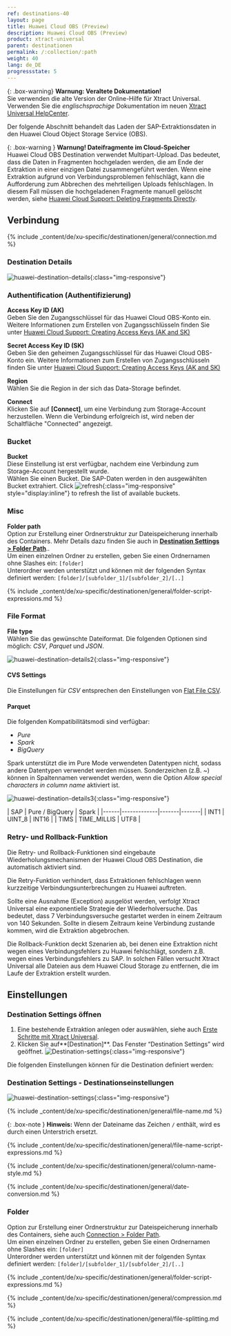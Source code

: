 ```yaml
---
ref: destinations-40
layout: page
title: Huawei Cloud OBS (Preview)
description: Huawei Cloud OBS (Preview)
product: xtract-universal
parent: destinationen
permalink: /:collection/:path
weight: 40
lang: de_DE
progressstate: 5
---
```


{: .box-warning}
**Warnung: Veraltete Dokumentation!** <br>
Sie verwenden die alte Version der Online-Hilfe für Xtract Universal.<br>
Verwenden Sie die *englischsprachige* Dokumentation im neuen [Xtract Universal HelpCenter](https://helpcenter.theobald-software.com/xtract-universal/documentation/introduction/).


Der folgende Abschnitt behandelt das Laden der SAP-Extraktionsdaten in den Huawei Cloud Object Storage Service (OBS).


{: .box-warning }
**Warnung! Dateifragmente im Cloud-Speicher**<br>
Huawei Cloud OBS Destination verwendet Multipart-Upload. Das bedeutet, dass die Daten in Fragmenten hochgeladen werden, die am Ende der Extraktion in einer einzigen Datei zusammengeführt werden. 
Wenn eine Extraktion aufgrund von Verbindungsproblemen fehlschlägt, kann die Aufforderung zum Abbrechen des mehrteiligen Uploads fehlschlagen. 
In diesem Fall müssen die hochgeladenen Fragmente manuell gelöscht werden, siehe [Huawei Cloud Support: Deleting Fragments Directly](https://support.huaweicloud.com/intl/en-us/obs_faq/obs_faq_0046.html#section1). 


## Verbindung

{% include _content/de/xu-specific/destinationen/general/connection.md %}	 

### Destination Details

![huawei-destination-details](/img/content/xu/huawei-destination-details.png){:class="img-responsive"}


### Authentification (Authentifizierung)

**Access Key ID (AK)** <br>
Geben Sie den Zugangsschlüssel für das Huawei Cloud OBS-Konto ein.  Weitere Informationen zum Erstellen von Zugangsschlüsseln finden Sie unter [Huawei Cloud Support: Creating Access Keys (AK and SK)](https://support.huaweicloud.com/intl/en-us/clientogw-obs/obs_03_0405.html)
 
**Secret Access Key ID (SK)** <br>
Geben Sie den geheimen Zugangsschlüssel für das Huawei Cloud OBS-Konto ein. Weitere Informationen zum Erstellen von Zugangsschlüsseln finden Sie unter [Huawei Cloud Support: Creating Access Keys (AK and SK)](https://support.huaweicloud.com/intl/en-us/clientogw-obs/obs_03_0405.html)

**Region**<br>
Wählen Sie die Region in der sich das Data-Storage befindet.

**Connect** <br>
Klicken Sie auf **[Connect]**, um eine Verbindung zum Storage-Account herzustellen. 
Wenn die Verbindung erfolgreich ist, wird neben der Schaltfläche "Connected" angezeigt.

### Bucket

**Bucket**<br>
Diese Einstellung ist erst verfügbar, nachdem eine Verbindung zum Storage-Account hergestellt wurde.<br>
Wählen Sie einen Bucket. Die SAP-Daten werden in den ausgewählten Bucket extrahiert. 
Click ![refresh](/img/content/icons/refresh.png){:class="img-responsive" style="display:inline"} to refresh the list of available buckets.

### Misc

**Folder path** <br>
Option zur Erstellung einer Ordnerstruktur zur Dateispeicherung innerhalb des Containers. Mehr Details dazu finden Sie auch in [**Destination Settings > Folder Path**](#folder-path).. <br>
Um einen einzelnen Ordner zu erstellen, geben Sie einen Ordnernamen ohne Slashes ein: `[folder]`<br>
Unterordner werden unterstützt und können mit der folgenden Syntax definiert werden: `[folder]/[subfolder_1]/[subfolder_2]/[..]`

{% include _content/de/xu-specific/destinationen/general/folder-script-expressions.md %}

### File Format

**File type**<br>
Wählen Sie das gewünschte Dateiformat. Die folgenden Optionen sind möglich: *CSV*, *Parquet* und *JSON*.

![huawei-destination-details2](/img/content/xu/huawei-destination-details2.png){:class="img-responsive"}


#### CVS Settings

Die Einstellungen für *CSV* entsprechen den Einstellungen von [Flat File CSV](./csv-flat-file).

#### Parquet 

Die folgenden Kompatibilitätsmodi sind verfügbar:
- *Pure* 
- *Spark* 
- *BigQuery*

Spark unterstützt die im Pure Mode verwendeten Datentypen nicht, sodass andere Datentypen verwendet werden müssen. Sonderzeichen (z.B. ~) können in Spaltennamen verwendet werden, wenn die Option *Allow special characters in column name* aktiviert ist.<br>

![huawei-destination-details3](/img/content/xu/huawei-destination-details3.png){:class="img-responsive"}

<!--
In spark mode special characters and spaces are replaced with an underscore `_`. -->

| SAP | Pure / BigQuery | Spark |
|------|-------------|-------|-------|
| INT1 | UINT_8 | INT16 |
| TIMS | TIME_MILLIS | UTF8 |

### Retry- und Rollback-Funktion

<!---- The following section is copied 1:1 from Azure Storage --->

Die Retry- und Rollback-Funktionen sind eingebaute Wiederholungsmechanismen der Huawei Cloud OBS Destination, die automatisch aktiviert sind. 

Die Retry-Funktion verhindert, dass Extraktionen fehlschlagen wenn kurzzeitige Verbindungsunterbrechungen zu Huawei auftreten.


Sollte eine Ausnahme (Exception) ausgelöst werden, verfolgt Xtract Universal eine exponentielle Strategie der Wiederholversuche.
Das bedeutet, dass 7 Verbindungsversuche gestartet werden in einem Zeitraum von 140 Sekunden. 
Sollte in diesem Zeitraum keine Verbindung zustande kommen, wird die Extraktion abgebrochen.

Die Rollback-Funktion deckt Szenarien ab, bei denen eine Extraktion nicht wegen eines Verbindungsfehlers zu Huawei fehlschlägt, sondern z.B. wegen eines Verbindungsfehlers zu SAP.
In solchen Fällen versucht Xtract Universal alle Dateien aus dem Huawei Cloud Storage zu entfernen, die im Laufe der Extraktion erstellt wurden.


## Einstellungen

### Destination Settings öffnen
1. Eine bestehende Extraktion anlegen oder auswählen, siehe auch [Erste Schritte mit Xtract Universal](../destinationen/ziele-verwalten).
2. Klicken Sie auf**[Destination]**. Das Fenster “Destination Settings” wird geöffnet.
![Destination-settings](/img/content/xu/xu_designer_destination.png){:class="img-responsive"}

Die folgenden Einstellungen können für die Destination definiert werden:  

### Destination Settings - Destinationseinstellungen

![huawei-destination-settings](/img/content/xu/huawei-destination-settings.png){:class="img-responsive"}

{% include _content/de/xu-specific/destinationen/general/file-name.md %}

{: .box-note }
**Hinweis:** Wenn der Dateiname das Zeichen `/` enthält, wird es durch einen Unterstrich ersetzt.

{% include _content/de/xu-specific/destinationen/general/file-name-script-expressions.md %}

<!-- ### Column name style -->
{% include _content/de/xu-specific/destinationen/general/column-name-style.md %}


<!-- ### Date Conversion -->
{% include _content/de/xu-specific/destinationen/general/date-conversion.md %}


### Folder

Option zur Erstellung einer Ordnerstruktur zur Dateispeicherung innerhalb des Containers, siehe auch [Connection > Folder Path](#connection). <br>
Um einen einzelnen Ordner zu erstellen, geben Sie einen Ordnernamen ohne Slashes ein: `[folder]` <br>
Unterordner werden unterstützt und können mit der folgenden Syntax definiert werden: `[folder]/[subfolder_1]/[subfolder_2]/[..]`

{% include _content/de/xu-specific/destinationen/general/folder-script-expressions.md %}


{% include _content/de/xu-specific/destinationen/general/compression.md %}

{% include _content/de/xu-specific/destinationen/general/file-splitting.md %}
